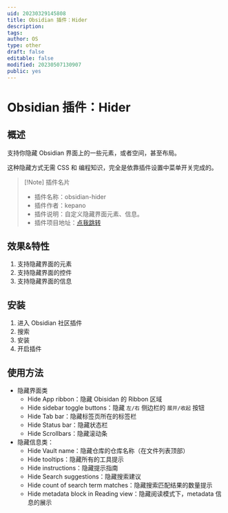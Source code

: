 ```yaml
---
uid: 20230329145808
title: Obsidian 插件：Hider
description: 
tags: 
author: OS
type: other
draft: false
editable: false
modified: 20230507130907
public: yes
---
```


# Obsidian 插件：Hider

## 概述

支持你隐藏 Obsidian 界面上的一些元素，或者空间，甚至布局。

这种隐藏方式无需 CSS 和 编程知识，完全是依靠插件设置中菜单开关完成的。

> [!Note] 插件名片
> - 插件名称：obsidian-hider
> - 插件作者：kepano
> - 插件说明：自定义隐藏界面元素、信息。
> - 插件项目地址：[点我跳转](https://github.com/kepano/obsidian-hider)

## 效果&特性

1. 支持隐藏界面的元素
2. 支持隐藏界面的控件
3. 支持隐藏界面的信息

## 安装

1. 进入 Obsidian 社区插件
2. 搜索
3. 安装
4. 开启插件

## 使用方法

- 隐藏界面类
	- Hide App ribbon：隐藏 Obisidan 的 Ribbon 区域
	- Hide sidebar toggle buttons：隐藏 `左/右` 侧边栏的 `展开/收起` 按钮
	- Hide Tab bar：隐藏标签页所在的标签栏
	- Hide Status bar：隐藏状态栏
	- Hide Scrollbars：隐藏滚动条
- 隐藏信息类：
	- Hide Vault name：隐藏仓库的仓库名称（在文件列表顶部）
	- Hide tooltips：隐藏所有的工具提示
	- Hide instructions：隐藏提示指南
	- Hide Search suggestions：隐藏搜索建议
	- Hide count of search term matches：隐藏搜索匹配结果的数量提示
	- Hide metadata block in Reading view：隐藏阅读模式下，metadata 信息的展示
